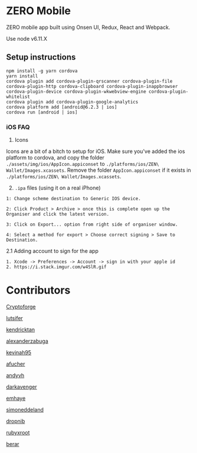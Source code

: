 # ZERO Mobile

ZERO mobile app built using Onsen UI, Redux, React and Webpack.

Use node v6.11.X

## Setup instructions

```
npm install -g yarn cordova
yarn install
cordova plugin add cordova-plugin-qrscanner cordova-plugin-file cordova-plugin-http cordova-clipboard cordova-plugin-inappbrowser cordova-plugin-device cordova-plugin-wkwebview-engine cordova-plugin-whitelist
cordova plugin add cordova-plugin-google-analytics
cordova platform add [android@6.2.3 | ios]
cordova run [android | ios]
```

### iOS FAQ

1. Icons

Icons are a bit of a bitch to setup for iOS. Make sure you've added the ios platform to cordova, and copy the folder `./assets/img/ios/AppIcon.appiconset` to `./platforms/ios/ZEN\ Wallet/Images.xcassets`. Remove the folder `AppIcon.appiconset` if it exists in `./platforms/ios/ZEN\ Wallet/Images.xcassets`.

2. `.ipa` files (using it on a real iPhone)

```
1: Change scheme destination to Generic IOS device.

2: Click Product > Archive > once this is complete open up the Organiser and click the latest version.

3: Click on Export... option from right side of organiser window.

4: Select a method for export > Choose correct signing > Save to Destination.
```

2.1 Adding account to sign for the app

```
1. Xcode -> Preferences -> Account -> sign in with your apple id
2. https://i.stack.imgur.com/w4SlR.gif
```

# Contributors
[Cryptoforge](http://github.com/Cryptoforge/)

[lutsifer](http://github.com/lutsifer/)

[kendricktan](http://github.com/kendricktan/)

[alexanderzabuga](https://github.com/alexanderzabuga)

[kevinah95](https://github.com/kevinah95)

[afucher](https://github.com/afucher)

[andyvh](https://github.com/andyvh)

[darkavenger](https://github.com/darkavenger)

[emhaye](https://github.com/emhaye)

[simoneddeland](https://github.com/simoneddeland)

[dropnib](https://github.com/dropnib)

[rubyxroot](https://github.com/rubyxroot)

[berar](https://github.com/berar)
